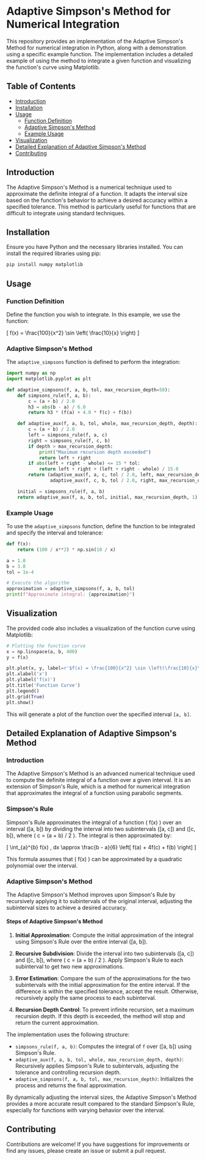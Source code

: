 # Adaptive Simpson's Method for Numerical Integration

This repository provides an implementation of the Adaptive Simpson's Method for numerical integration in Python, along with a demonstration using a specific example function. The implementation includes a detailed example of using the method to integrate a given function and visualizing the function's curve using Matplotlib.

## Table of Contents

- [Introduction](#introduction)
- [Installation](#installation)
- [Usage](#usage)
  - [Function Definition](#function-definition)
  - [Adaptive Simpson's Method](#adaptive-simpsons-method)
  - [Example Usage](#example-usage)
- [Visualization](#visualization)
- [Detailed Explanation of Adaptive Simpson's Method](#detailed-explanation-of-adaptive-simpsons-method)
- [Contributing](#contributing)

## Introduction

The Adaptive Simpson's Method is a numerical technique used to approximate the definite integral of a function. It adapts the interval size based on the function's behavior to achieve a desired accuracy within a specified tolerance. This method is particularly useful for functions that are difficult to integrate using standard techniques.

## Installation

Ensure you have Python and the necessary libraries installed. You can install the required libraries using pip:

```bash
pip install numpy matplotlib
```

## Usage

### Function Definition

Define the function you wish to integrate. In this example, we use the function:

\[ f(x) = \frac{100}{x^2} \sin \left( \frac{10}{x} \right) \]

### Adaptive Simpson's Method

The `adaptive_simpsons` function is defined to perform the integration:

```python
import numpy as np
import matplotlib.pyplot as plt

def adaptive_simpsons(f, a, b, tol, max_recursion_depth=50):
    def simpsons_rule(f, a, b):
        c = (a + b) / 2.0
        h3 = abs(b - a) / 6.0
        return h3 * (f(a) + 4.0 * f(c) + f(b))

    def adaptive_aux(f, a, b, tol, whole, max_recursion_depth, depth):
        c = (a + b) / 2.0
        left = simpsons_rule(f, a, c)
        right = simpsons_rule(f, c, b)
        if depth > max_recursion_depth:
            print("Maximum recursion depth exceeded")
            return left + right
        if abs(left + right - whole) <= 15 * tol:
            return left + right + (left + right - whole) / 15.0
        return (adaptive_aux(f, a, c, tol / 2.0, left, max_recursion_depth, depth + 1) +
                adaptive_aux(f, c, b, tol / 2.0, right, max_recursion_depth, depth + 1))

    initial = simpsons_rule(f, a, b)
    return adaptive_aux(f, a, b, tol, initial, max_recursion_depth, 1)
```

### Example Usage

To use the `adaptive_simpsons` function, define the function to be integrated and specify the interval and tolerance:

```python
def f(x):
    return (100 / x**2) * np.sin(10 / x)

a = 1.0
b = 3.0
tol = 1e-4

# Execute the algorithm
approximation = adaptive_simpsons(f, a, b, tol)
print(f"Approximate integral: {approximation}")
```

## Visualization

The provided code also includes a visualization of the function curve using Matplotlib:

```python
# Plotting the function curve
x = np.linspace(a, b, 400)
y = f(x)

plt.plot(x, y, label=r'$f(x) = \frac{100}{x^2} \sin \left(\frac{10}{x}\right)$')
plt.xlabel('x')
plt.ylabel('f(x)')
plt.title('Function Curve')
plt.legend()
plt.grid(True)
plt.show()
```

This will generate a plot of the function over the specified interval `[a, b]`.

## Detailed Explanation of Adaptive Simpson's Method

### Introduction

The Adaptive Simpson's Method is an advanced numerical technique used to compute the definite integral of a function over a given interval. It is an extension of Simpson's Rule, which is a method for numerical integration that approximates the integral of a function using parabolic segments.

### Simpson's Rule

Simpson's Rule approximates the integral of a function \( f(x) \) over an interval \([a, b]\) by dividing the interval into two subintervals \([a, c]\) and \([c, b]\), where \( c = (a + b) / 2 \). The integral is then approximated by:

\[ \int_{a}^{b} f(x) \, dx \approx \frac{b - a}{6} \left[ f(a) + 4f(c) + f(b) \right] \]

This formula assumes that \( f(x) \) can be approximated by a quadratic polynomial over the interval.

### Adaptive Simpson's Method

The Adaptive Simpson's Method improves upon Simpson's Rule by recursively applying it to subintervals of the original interval, adjusting the subinterval sizes to achieve a desired accuracy.

#### Steps of Adaptive Simpson's Method

1. **Initial Approximation**: Compute the initial approximation of the integral using Simpson's Rule over the entire interval \([a, b]\).

2. **Recursive Subdivision**: Divide the interval into two subintervals \([a, c]\) and \([c, b]\), where \( c = (a + b) / 2 \). Apply Simpson's Rule to each subinterval to get two new approximations.

3. **Error Estimation**: Compare the sum of the approximations for the two subintervals with the initial approximation for the entire interval. If the difference is within the specified tolerance, accept the result. Otherwise, recursively apply the same process to each subinterval.

4. **Recursion Depth Control**: To prevent infinite recursion, set a maximum recursion depth. If this depth is exceeded, the method will stop and return the current approximation.

The implementation uses the following structure:

- `simpsons_rule(f, a, b)`: Computes the integral of `f` over \([a, b]\) using Simpson's Rule.
- `adaptive_aux(f, a, b, tol, whole, max_recursion_depth, depth)`: Recursively applies Simpson's Rule to subintervals, adjusting the tolerance and controlling recursion depth.
- `adaptive_simpsons(f, a, b, tol, max_recursion_depth)`: Initializes the process and returns the final approximation.

By dynamically adjusting the interval sizes, the Adaptive Simpson's Method provides a more accurate result compared to the standard Simpson's Rule, especially for functions with varying behavior over the interval.

## Contributing

Contributions are welcome! If you have suggestions for improvements or find any issues, please create an issue or submit a pull request.

